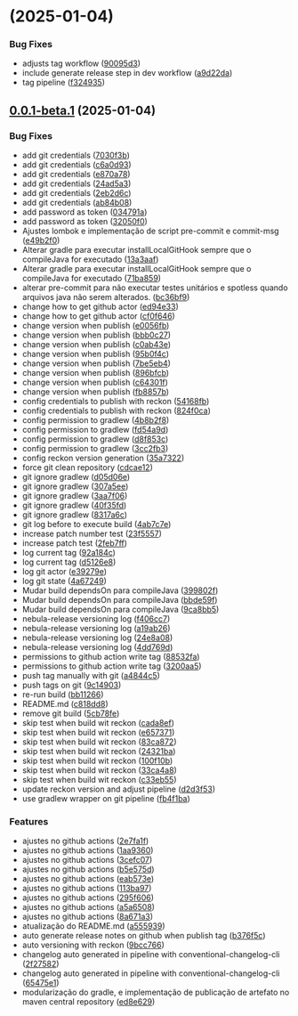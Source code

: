 #  (2025-01-04)


### Bug Fixes

* adjusts tag workflow ([90095d3](https://github.com/Gui-Ramos/boilerplate-microservice-spring/commit/90095d3f6b6e8d816bdc988af421a7e56cae4d8f))
* include generate release step in dev workflow ([a9d22da](https://github.com/Gui-Ramos/boilerplate-microservice-spring/commit/a9d22da8a342ddbf1adf44b28bea6da72670847e))
* tag pipeline ([f324935](https://github.com/Gui-Ramos/boilerplate-microservice-spring/commit/f324935d4661f1c7f9bd88502643960a35a09cbf))



## [0.0.1-beta.1](https://github.com/Gui-Ramos/boilerplate-microservice-spring/compare/c818dd870e60f97af172207e0e9d78ba7bd3673b...0.0.1-beta.1) (2025-01-04)


### Bug Fixes

* add git credentials ([7030f3b](https://github.com/Gui-Ramos/boilerplate-microservice-spring/commit/7030f3b1d4b762aadd79ef489721ac3677610e39))
* add git credentials ([c6a0d93](https://github.com/Gui-Ramos/boilerplate-microservice-spring/commit/c6a0d93febcfa7c7c10dd98426457f1f37d4b30b))
* add git credentials ([e870a78](https://github.com/Gui-Ramos/boilerplate-microservice-spring/commit/e870a7851f9bb2f37d2c4040cd65b2d491853f5c))
* add git credentials ([24ad5a3](https://github.com/Gui-Ramos/boilerplate-microservice-spring/commit/24ad5a3a4dcae9a23798bb121b9dcc241a488a58))
* add git credentials ([2eb2d6c](https://github.com/Gui-Ramos/boilerplate-microservice-spring/commit/2eb2d6c4c037ef7c2dcc916f588f46888a0f42f3))
* add git credentials ([ab84b08](https://github.com/Gui-Ramos/boilerplate-microservice-spring/commit/ab84b08f8ada35787101f159c8ce839b5f58a180))
* add password as token ([034791a](https://github.com/Gui-Ramos/boilerplate-microservice-spring/commit/034791a76f263313b5bdb9b707ecc8fae7e1c3b0))
* add password as token ([32050f0](https://github.com/Gui-Ramos/boilerplate-microservice-spring/commit/32050f0fb9ddeddbbe777d8ab8a53911d6d01f0b))
* Ajustes lombok e implementação de script pre-commit e commit-msg ([e49b2f0](https://github.com/Gui-Ramos/boilerplate-microservice-spring/commit/e49b2f0b69e21080f233842ef6874ba9f0a4919f))
* Alterar gradle para executar installLocalGitHook sempre que o compileJava for executado ([13a3aaf](https://github.com/Gui-Ramos/boilerplate-microservice-spring/commit/13a3aafa5fb5eac550f59ac3628132a9b4c643a6))
* Alterar gradle para executar installLocalGitHook sempre que o compileJava for executado ([71ba859](https://github.com/Gui-Ramos/boilerplate-microservice-spring/commit/71ba859868396444003c27191f664e2d6b785dbb))
* alterar pre-commit para não executar testes unitários e spotless quando arquivos java não serem alterados. ([bc36bf9](https://github.com/Gui-Ramos/boilerplate-microservice-spring/commit/bc36bf9d8bae9e874700bfc6561936bb7d3f4132))
* change how to get github actor ([ed94e33](https://github.com/Gui-Ramos/boilerplate-microservice-spring/commit/ed94e3313bc09aa01ea2b9b89027a8037732155d))
* change how to get github actor ([cf0f646](https://github.com/Gui-Ramos/boilerplate-microservice-spring/commit/cf0f646f7ed8b0ebb8fbefbc9fc7ffb6a0014b16))
* change version when publish ([e0056fb](https://github.com/Gui-Ramos/boilerplate-microservice-spring/commit/e0056fb4ea97bc3573b14da26f41e2d5a6216960))
* change version when publish ([bbb0c27](https://github.com/Gui-Ramos/boilerplate-microservice-spring/commit/bbb0c272e21c4e7a39d9d5cbda51bcde3d1bfdc1))
* change version when publish ([c0ab43e](https://github.com/Gui-Ramos/boilerplate-microservice-spring/commit/c0ab43e9587fb908619cd3406fa0ffc4138fe431))
* change version when publish ([95b0f4c](https://github.com/Gui-Ramos/boilerplate-microservice-spring/commit/95b0f4cf5d28109c8ef41833d61a47c5bcb9f389))
* change version when publish ([7be5eb4](https://github.com/Gui-Ramos/boilerplate-microservice-spring/commit/7be5eb4c478868adfc157659e88a976a0bb2256b))
* change version when publish ([896bfcb](https://github.com/Gui-Ramos/boilerplate-microservice-spring/commit/896bfcb1ef450506cb3fb8c2334d4babb4f5c984))
* change version when publish ([c64301f](https://github.com/Gui-Ramos/boilerplate-microservice-spring/commit/c64301f71a6970d53b854054c05c83522da90e4f))
* change version when publish ([fb8857b](https://github.com/Gui-Ramos/boilerplate-microservice-spring/commit/fb8857b2c8e99896bdc9c632c68da78ba9e0a0a8))
* config credentials to publish with reckon ([54168fb](https://github.com/Gui-Ramos/boilerplate-microservice-spring/commit/54168fb6a719d78e9c7e84ef6e12dc0e6ade8370))
* config credentials to publish with reckon ([824f0ca](https://github.com/Gui-Ramos/boilerplate-microservice-spring/commit/824f0cacf52199306f64796f92c9b5891b9fead3))
* config permission to gradlew ([4b8b2f8](https://github.com/Gui-Ramos/boilerplate-microservice-spring/commit/4b8b2f8d154646a2840a9c371660af41b481cd73))
* config permission to gradlew ([fd54a9d](https://github.com/Gui-Ramos/boilerplate-microservice-spring/commit/fd54a9d38e4f5da62639d377224353606e33746f))
* config permission to gradlew ([d8f853c](https://github.com/Gui-Ramos/boilerplate-microservice-spring/commit/d8f853c6e3b0a78ffd881392aa6f1cf351e4ce5f))
* config permission to gradlew ([3cc2fb3](https://github.com/Gui-Ramos/boilerplate-microservice-spring/commit/3cc2fb3758e836369543760b4ae309edd5971f2a))
* config reckon version generation ([35a7322](https://github.com/Gui-Ramos/boilerplate-microservice-spring/commit/35a7322c6331624fe76576b082dac531dce5745b))
* force git clean repository ([cdcae12](https://github.com/Gui-Ramos/boilerplate-microservice-spring/commit/cdcae1251153938290fd318143a50ab724fe44b0))
* git ignore gradlew ([d05d06e](https://github.com/Gui-Ramos/boilerplate-microservice-spring/commit/d05d06e1ae3ece58d707b06ca132a1f9fe259e6e))
* git ignore gradlew ([307a5ee](https://github.com/Gui-Ramos/boilerplate-microservice-spring/commit/307a5ee4dbd663b86e5edc6f0637919a0a0d5413))
* git ignore gradlew ([3aa7f06](https://github.com/Gui-Ramos/boilerplate-microservice-spring/commit/3aa7f0654edf66530c7eafc16ac8cdd2b7963270))
* git ignore gradlew ([40f35fd](https://github.com/Gui-Ramos/boilerplate-microservice-spring/commit/40f35fd98e7685a9aa247ed601abb60ddb330c59))
* git ignore gradlew ([8317a6c](https://github.com/Gui-Ramos/boilerplate-microservice-spring/commit/8317a6c8cab9495077f26c1a3fcbd2d94958d328))
* git log before to execute build ([4ab7c7e](https://github.com/Gui-Ramos/boilerplate-microservice-spring/commit/4ab7c7ec6e308db5820a0b7fdcadcde87424711c))
* increase patch number test ([23f5557](https://github.com/Gui-Ramos/boilerplate-microservice-spring/commit/23f555716160c03fad8d0d46496877e7edc866ce))
* increase patch test ([2feb7ff](https://github.com/Gui-Ramos/boilerplate-microservice-spring/commit/2feb7ff897e93b588995612a867692ed46855d97))
* log current tag ([92a184c](https://github.com/Gui-Ramos/boilerplate-microservice-spring/commit/92a184ceca10f6dd6fe1d4a9e67ce59c6615cd20))
* log current tag ([d5126e8](https://github.com/Gui-Ramos/boilerplate-microservice-spring/commit/d5126e819331d5976324862f618d79a88dd9d69e))
* log git actor ([e39279e](https://github.com/Gui-Ramos/boilerplate-microservice-spring/commit/e39279e1ac00d134bc7e103dbc3732e9736c9d41))
* log git state ([4a67249](https://github.com/Gui-Ramos/boilerplate-microservice-spring/commit/4a672491d18d52d570d63a20f3c0cd574197e0ed))
* Mudar build dependsOn para compileJava ([399802f](https://github.com/Gui-Ramos/boilerplate-microservice-spring/commit/399802f43b400c8d9a1ae212ed4501469d6874ed))
* Mudar build dependsOn para compileJava ([bbde59f](https://github.com/Gui-Ramos/boilerplate-microservice-spring/commit/bbde59f6c30ce9f6893142866f1feb2a6d9e2b58))
* Mudar build dependsOn para compileJava ([9ca8bb5](https://github.com/Gui-Ramos/boilerplate-microservice-spring/commit/9ca8bb5df21aa57518a46fa09524fadb1160671a))
* nebula-release versioning log ([f406cc7](https://github.com/Gui-Ramos/boilerplate-microservice-spring/commit/f406cc7b6c04f15365bfde77158e930f0a51470b))
* nebula-release versioning log ([a19ab26](https://github.com/Gui-Ramos/boilerplate-microservice-spring/commit/a19ab268c22b38b6ac6775fda87a068446b77342))
* nebula-release versioning log ([24e8a08](https://github.com/Gui-Ramos/boilerplate-microservice-spring/commit/24e8a08412091007213019adfd59e75759efa8fa))
* nebula-release versioning log ([4dd769d](https://github.com/Gui-Ramos/boilerplate-microservice-spring/commit/4dd769d0e560a2e2e841673d49af9ec6d2a22a4c))
* permissions to github action write tag ([88532fa](https://github.com/Gui-Ramos/boilerplate-microservice-spring/commit/88532facb831002ca9a096405d31688a570c8653))
* permissions to github action write tag ([3200aa5](https://github.com/Gui-Ramos/boilerplate-microservice-spring/commit/3200aa542a1ec9576311b71d9fd8d2506a7506e0))
* push tag manually with git ([a4844c5](https://github.com/Gui-Ramos/boilerplate-microservice-spring/commit/a4844c533f8a90618626e0769f0eded47bd1c023))
* push tags on git ([9c14903](https://github.com/Gui-Ramos/boilerplate-microservice-spring/commit/9c14903333d44d1595fdfd3d98815e5fbf2651d6))
* re-run build ([bb11266](https://github.com/Gui-Ramos/boilerplate-microservice-spring/commit/bb11266a157da40ed513c8ae54de646852bb2d02))
* README.md ([c818dd8](https://github.com/Gui-Ramos/boilerplate-microservice-spring/commit/c818dd870e60f97af172207e0e9d78ba7bd3673b))
* remove git build ([5cb78fe](https://github.com/Gui-Ramos/boilerplate-microservice-spring/commit/5cb78fe0ce4dc945f0420ad29b5c23926a24c43a))
* skip test when build wit reckon ([cada8ef](https://github.com/Gui-Ramos/boilerplate-microservice-spring/commit/cada8ef5f864aa35c1b79beeebfdd6f924211a3e))
* skip test when build wit reckon ([e657371](https://github.com/Gui-Ramos/boilerplate-microservice-spring/commit/e657371826b8bcd4f56ce6df817fa5a9e4b0c82a))
* skip test when build wit reckon ([83ca872](https://github.com/Gui-Ramos/boilerplate-microservice-spring/commit/83ca8720879b98643f560bfbf72a72fc39c8aa5e))
* skip test when build wit reckon ([24321ba](https://github.com/Gui-Ramos/boilerplate-microservice-spring/commit/24321ba656767a42cb06fde7c2f36f91c688759b))
* skip test when build wit reckon ([100f10b](https://github.com/Gui-Ramos/boilerplate-microservice-spring/commit/100f10b27b0f2d73ef03bd994e20619bde3d3417))
* skip test when build wit reckon ([33ca4a8](https://github.com/Gui-Ramos/boilerplate-microservice-spring/commit/33ca4a8b2cbe226f6788100ec57625b850163f34))
* skip test when build wit reckon ([c33eb55](https://github.com/Gui-Ramos/boilerplate-microservice-spring/commit/c33eb55ca6917f5f909c8b279ad8d55d73984e3a))
* update reckon version and adjust pipeline ([d2d3f53](https://github.com/Gui-Ramos/boilerplate-microservice-spring/commit/d2d3f53f73eecab4e4d817a07fbb5ea974e1c3a7))
* use gradlew wrapper on git pipeline ([fb4f1ba](https://github.com/Gui-Ramos/boilerplate-microservice-spring/commit/fb4f1ba8caf80030c084c85de639844fbf884d1c))


### Features

* ajustes no github actions ([2e7fa1f](https://github.com/Gui-Ramos/boilerplate-microservice-spring/commit/2e7fa1f6ae1a83e486f6281b887ca9d2e1cea8ca))
* ajustes no github actions ([1aa9360](https://github.com/Gui-Ramos/boilerplate-microservice-spring/commit/1aa9360e6fe3edf697429f717ab9563c3b1eac1a))
* ajustes no github actions ([3cefc07](https://github.com/Gui-Ramos/boilerplate-microservice-spring/commit/3cefc0764d78c29d85334dbe5e12b49233f32e6b))
* ajustes no github actions ([b5e575d](https://github.com/Gui-Ramos/boilerplate-microservice-spring/commit/b5e575d37d333a2f5e6119f87c24abba34f9071c))
* ajustes no github actions ([eab573e](https://github.com/Gui-Ramos/boilerplate-microservice-spring/commit/eab573e156908bff5069c0c7ecfed41e7a114612))
* ajustes no github actions ([113ba97](https://github.com/Gui-Ramos/boilerplate-microservice-spring/commit/113ba97635fb69d65df7e2d9d5256817373836ae))
* ajustes no github actions ([295f606](https://github.com/Gui-Ramos/boilerplate-microservice-spring/commit/295f6062f72544fc5efd0a9975190dec31de7755))
* ajustes no github actions ([a5a6508](https://github.com/Gui-Ramos/boilerplate-microservice-spring/commit/a5a6508d11b6bbd6e28fe65271cbf92d179a241c))
* ajustes no github actions ([8a671a3](https://github.com/Gui-Ramos/boilerplate-microservice-spring/commit/8a671a3eb407d7556787e6fa0c78dc4e0f44622e))
* atualização do README.md ([a555939](https://github.com/Gui-Ramos/boilerplate-microservice-spring/commit/a55593907627f363ccdb62efee3877e50efe91bc))
* auto generate release notes on github when publish tag ([b376f5c](https://github.com/Gui-Ramos/boilerplate-microservice-spring/commit/b376f5cd7987bdfa5cf29fe612b5676a00af7fd3))
* auto versioning with reckon ([9bcc766](https://github.com/Gui-Ramos/boilerplate-microservice-spring/commit/9bcc7661e6a7c4d1c31797d6c61ad0a7e2f62650))
* changelog auto generated in pipeline with conventional-changelog-cli ([2f27582](https://github.com/Gui-Ramos/boilerplate-microservice-spring/commit/2f2758233a65e9eff80ea38bb189f9fbbdef327a))
* changelog auto generated in pipeline with conventional-changelog-cli ([65475e1](https://github.com/Gui-Ramos/boilerplate-microservice-spring/commit/65475e18ac3ea23b854ec2c196ed67670d8fe540))
* modularização do gradle, e implementação de publicação de artefato no maven central repository ([ed8e629](https://github.com/Gui-Ramos/boilerplate-microservice-spring/commit/ed8e629f95fc446ac102d14a60160707ce9e106d))



